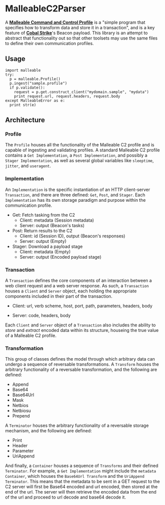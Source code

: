 # MalleableC2Parser

A [**Malleable Command and Control Profile**](https://www.cobaltstrike.com/help-malleable-c2) is a "simple program that specifies how to transform data and store it in a transaction", and is a key feature of [**Cobal Strike**](https://www.cobaltstrike.com/)'s Beacon payload.  This library is an attempt to abstract that functionality out so that other toolsets may use the same files to define their own communication profiles.

## Usage

```
import malleable
try:
  p = malleable.Profile()
  p.ingest("sample.profile")
  if p.validate():
    request = p.get.construct_client("mydomain.sample", "mydata")
    print request.url, request.headers, request.body
except MalleableError as e:
  print str(e)
```

## Architecture

### Profile

The `Profile` houses all the functionality of the Malleable C2 profile and is capable of ingesting and validating profiles.  A standard Malleable C2 profile contains a `Get Implementation`, a `Post Implementation`, and possibly a `Stager Implementation`, as well as several global variables like `sleeptime`, `jitter`, and `useragent`.

### Implementation

An `Implementation` is the specific instantiation of an HTTP client-server `Transaction`, and there are three defined: `Get`, `Post`, and `Stager`.  Each `Implementation` has its own storage paradigm and purpose within the communication profile.

- Get: Fetch tasking from the C2
  - Client: metadata (Session metadata)
  - Server: output (Beacon's tasks)
- Post: Return results to the C2
  - Client: id (Session ID), output (Beacon's responses)
  - Server: output (Empty)
- Stager: Download a payload stage
  - Client: metadata (Empty)
  - Server: output (Encoded payload stage)
  
### Transaction

A `Transaction` defines the core components of an interaction between a web client request and a web server response.  As such, a `Transaction` houses a `Client` and `Server` object, each holding the appropriate components included in their part of the transaction.

- Client: url, verb scheme, host, port, path, parameters, headers, body
  
- Server: code, headers, body

Each `Client` and `Server` object of a `Transaction` also includes the ability to *store* and *extract* encoded data within its structure, houseing the true value of a Malleable C2 profile.

### Transformation

This group of classes defines the model through which arbitrary data can undergo a sequence of reversable transformations.  A `Transform` houses the arbitrary functionality of a reversable transformation, and the following are defined:

- Append
- Base64
- Base64Url
- Mask
- Netbios
- Netbiosu
- Prepend

A `Terminator` houses the arbitrary functionality of a reversable storage mechanism, and the following are defined:

- Print
- Header
- Parameter
- UriAppend

And finally, a `Container` houses a sequence of `Transforms` and their defined `Terminator`.  For example, a `Get Implementation` might include the `metadata Container`, which houses the `Base64Url Transform` and the `UriAppend Terminator`.  This means that the metadata to be sent in a GET request to the C2 server will first be Base64 encoded and url encoded, then stored at the end of the url.  The server will then retrieve the encoded data from the end of the url and proceed to url decode and base64 decode it.
